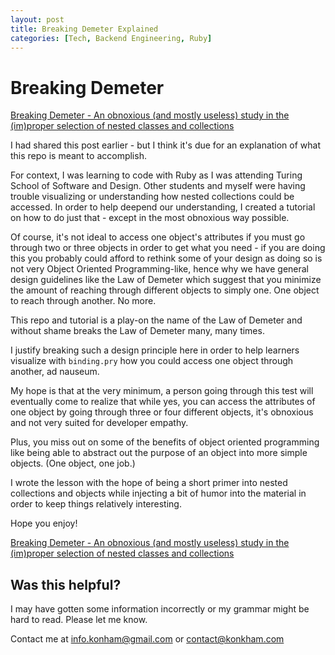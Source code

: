 ```yaml
---
layout: post
title: Breaking Demeter Explained
categories: [Tech, Backend Engineering, Ruby]
---
```


# Breaking Demeter

[Breaking Demeter - An obnoxious (and mostly useless) study in the (im)proper selection of nested classes and collections](https://github.com/kon-ham/breaking_demeter)

I had shared this post earlier - but I think it's due for an explanation of what this repo is meant to accomplish.

For context, I was learning to code with Ruby as I was attending Turing School of Software and Design. Other students and myself were having trouble visualizing or understanding how nested collections could be accessed. In order to help deepend our understanding, I created a tutorial on how to do just that - except in the most obnoxious way possible.

Of course, it's not ideal to access one object's attributes if you must go through two or three objects in order to get what you need - if you are doing this you probably could afford to rethink some of your design as doing so is not very Object Oriented Programming-like, hence why we have general design guidelines like the Law of Demeter which suggest that you minimize the amount of reaching through different objects to simply one. One object to reach through another. No more. 

This repo and tutorial is a play-on the name of the Law of Demeter and without shame breaks the Law of Demeter many, many times. 

I justify breaking such a design principle here in order to help learners visualize with `binding.pry` how you could access one object through another, ad nauseum. 

My hope is that at the very minimum, a person going through this test will eventually come to realize that while yes, you can access the attributes of one object by going through three or four different objects, it's obnoxious and not very suited for developer empathy. 

Plus, you miss out on some of the benefits of object oriented programming like being able to abstract out the purpose of an object into more simple objects. (One object, one job.)

I wrote the lesson with the hope of being a short primer into nested collections and objects while injecting a bit of humor into the material in order to keep things relatively interesting.

Hope you enjoy!

[Breaking Demeter - An obnoxious (and mostly useless) study in the (im)proper selection of nested classes and collections](https://github.com/kon-ham/breaking_demeter)

## Was this helpful?
I may have gotten some information incorrectly or my grammar might be hard to read. Please let me know.

Contact me at [info.konham@gmail.com](mailto:info.konham@gmail.com) or [contact@konkham.com](mailto:contact@konkham.com)